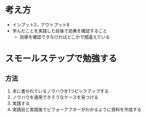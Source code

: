 # 考え方
- インプット2、アウトプット8
- 学んだことを実践した前後で効果を確認すること
    - 効果を確認できなければどこかで間違えている

# スモールステップで勉強する
## 方法
1. 本に書かれているノウハウを1つピックアップする
2. ノウハウを適用できそうなケースを見つける
3. 実践する
4. 実践前と実践後でビフォーアフターがわかるように資料を作成する
